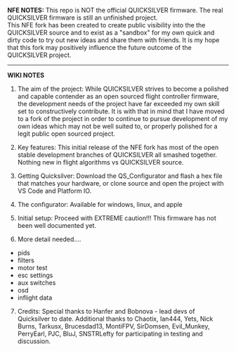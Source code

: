 
**NFE NOTES:**
This repo is NOT the official QUICKSILVER firmware.  The real QUICKSILVER firmware is still an unfinished project.  
This NFE fork has been created to create public visibility into the the QUICKSILVER source and to exist as a "sandbox" for my own quick and dirty code to try out new ideas and share them with friends.  It is my hope that this fork may positively influence the future outcome of the QUICKSILVER project.

-----

**WIKI NOTES** 

1.  The aim of the project:  While QUICKSILVER strives to become a polished and capable contender as an open sourced flight controller firmware, the development needs of the project have far exceeded my own skill set to constructively contribute.  It is with that in mind that I have moved to a fork of the project in order to continue to pursue development of my own ideas which may not be well suited to, or properly polished for a legit public open sourced project.   

2.  Key features:  This initial release of the NFE fork has most of the open stable development branches of QUICKSILVER all smashed together.  Nothing new in flight algorithms vs QUICKSILVER source.

3.  Getting Quicksilver:  Download the QS_Configurator and flash a hex file that matches your hardware, or clone source and open the project with VS Code and Platform IO.

4.  The configurator:  Available for windows, linux, and apple

5.  Initial setup:  Proceed with EXTREME caution!!!  This firmware has not been well documented yet.

6.  More detail needed....

   * pids
   * filters
   * motor test
   * esc settings
   * aux switches
   * osd
   * inflight data
  
7.  Credits:  Special thanks to Hanfer and Bobnova - lead devs of Quicksilver to date.  Additional thanks to Chaotix, Ian444, Yets, Nick Burns, Tarkusx, Brucesdad13, MontiFPV, SirDomsen, Evil_Munkey, PerryEarl, PJC, BluJ, SNSTRLefty for participating in testing and discussion.




